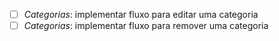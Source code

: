 - [ ] _Categorias_: implementar fluxo para editar uma categoria
- [ ] _Categorias_: implementar fluxo para remover uma categoria
